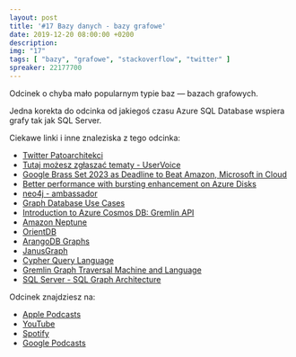 ```yaml
---
layout: post
title: '#17 Bazy danych - bazy grafowe'
date: 2019-12-20 08:00:00 +0200
description: 
img: "17"
tags: [ "bazy", "grafowe", "stackoverflow", "twitter" ]
spreaker: 22177700
---
```

Odcinek o chyba mało popularnym typie baz — bazach grafowych.

Jedna korekta do odcinka od jakiegoś czasu Azure SQL Database wspiera grafy tak jak SQL Server.

Ciekawe linki i inne znaleziska z tego odcinka:

- [Twitter Patoarchitekci](https://twitter.com/patoarchitekci)
- [Tutaj możesz zgłaszać tematy - UserVoice](https://github.com/patoarchitekci/uservoice)
- [Google Brass Set 2023 as Deadline to Beat Amazon, Microsoft in Cloud](https://www.theinformation.com/articles/google-brass-set-2023-as-deadline-to-beat-amazon-microsoft-in-cloud)
- [Better performance with bursting enhancement on Azure Disks](https://azure.microsoft.com/en-us/blog/better-performance-with-bursting-enhancement-on-azure-disks/)
- [neo4j - ambassador](https://neo4j.com/ambassador/)
- [Graph Database Use Cases](https://neo4j.com/use-cases/)
- [Introduction to Azure Cosmos DB: Gremlin API](https://docs.microsoft.com/en-us/azure/cosmos-db/graph-introduction)
- [Amazon Neptune](https://aws.amazon.com/neptune/)
- [OrientDB](https://orientdb.com/graph-database/)
- [ArangoDB Graphs](https://www.arangodb.com/docs/3.4/graphs.html)
- [JanusGraph](https://janusgraph.org/)
- [Cypher Query Language](https://neo4j.com/developer/cypher-query-language/)
- [Gremlin Graph Traversal Machine and Language](https://tinkerpop.apache.org/gremlin.html)
- [SQL Server - SQL Graph Architecture](https://docs.microsoft.com/en-us/sql/relational-databases/graphs/sql-graph-architecture)



Odcinek znajdziesz na:

- [Apple Podcasts](https://podcasts.apple.com/pl/podcast/bazy-danych-bazy-grafowe/id1477067604?i=1000460292254&l=pl)
- [YouTube](https://www.youtube.com/watch?v=rBPlIrPV5_o)
- [Spotify](https://open.spotify.com/episode/17oFabcETBgFbICWiKfb3i)
- [Google Podcasts](https://podcasts.google.com/?feed=aHR0cHM6Ly9hbmNob3IuZm0vcy84NzIwMTBjL3BvZGNhc3QvcnNz&episode=M2EwMWU3OGEtN2RiNC00MGRiLThkZDctOTA2YjczNGUwYTg5)
